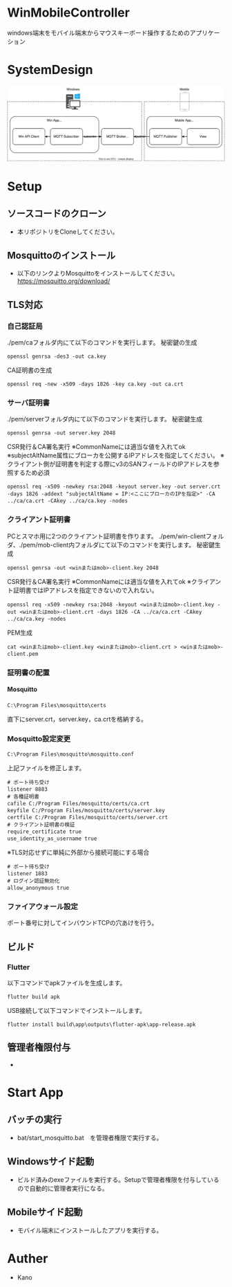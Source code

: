 # WinMobileController

windows端末をモバイル端末からマウスキーボード操作するためのアプリケーション
# SystemDesign
![alt](./doc/img/SystemDesign.drawio.svg)
# Setup
## ソースコードのクローン
* 本リポジトリをCloneしてください。
## Mosquittoのインストール
* 以下のリンクよりMosquittoをインストールしてください。
https://mosquitto.org/download/

## TLS対応
### 自己認証局
./pem/caフォルダ内にて以下のコマンドを実行します。
秘密鍵の生成
```
openssl genrsa -des3 -out ca.key
```
CA証明書の生成
```
openssl req -new -x509 -days 1826 -key ca.key -out ca.crt
```

### サーバ証明書
./pem/serverフォルダ内にて以下のコマンドを実行します。
秘密鍵生成
```
openssl genrsa -out server.key 2048
```
CSR発行＆CA署名実行
※CommonNameには適当な値を入れてok
※subjectAltName属性にブローカを公開するIPアドレスを指定してください。
※クライアント側が証明書を判定する際にv3のSANフィールドのIPアドレスを参照するため必須
```
openssl req -x509 -newkey rsa:2048 -keyout server.key -out server.crt -days 1826 -addext "subjectAltName = IP:<ここにブローカのIPを指定>" -CA ../ca/ca.crt -CAkey ../ca/ca.key -nodes
```

### クライアント証明書
PCとスマホ用に2つのクライアント証明書を作ります。
./pem/win-clientフォルダ、./pem/mob-client内フォルダにて以下のコマンドを実行します。
秘密鍵生成
```
openssl genrsa -out <winまたはmob>-client.key 2048
```

CSR発行＆CA署名実行
※CommonNameには適当な値を入れてok
※クライアント証明書ではIPアドレスを指定できないので入れない。
```
openssl req -x509 -newkey rsa:2048 -keyout <winまたはmob>-client.key -out <winまたはmob>-client.crt -days 1826 -CA ../ca/ca.crt -CAkey ../ca/ca.key -nodes
```
PEM生成
```
cat <winまたはmob>-client.key <winまたはmob>-client.crt > <winまたはmob>-client.pem
```

### 証明書の配置
#### Mosquitto
```
C:\Program Files\mosquitto\certs　
```
直下にserver.crt，server.key，ca.crtを格納する。

### Mosquitto設定変更
```
C:\Program Files\mosquitto\mosquitto.conf
```
上記ファイルを修正します。
```
# ポート待ち受け
listener 8883
# 各種証明書
cafile C:/Program Files/mosquitto/certs/ca.crt
keyfile C:/Program Files/mosquitto/certs/server.key
certfile C:/Program Files/mosquitto/certs/server.crt
# クライアント証明書の検証
require_certificate true
use_identity_as_username true
```

※TLS対応せずに単純に外部から接続可能にする場合
```
# ポート待ち受け
listener 1883
# ログイン認証無効化
allow_anonymous true
```
### ファイアウォール設定
ポート番号に対してインバウンドTCPの穴あけを行う。

## ビルド
### Flutter
以下コマンドでapkファイルを生成します。
```
flutter build apk
```

USB接続して以下コマンドでインストールします。
```
flutter install build\app\outputs\flutter-apk\app-release.apk
```

## 管理者権限付与
*
# Start App
## バッチの実行
* bat/start_mosquitto.bat　を管理者権限で実行する。

## Windowsサイド起動
* ビルド済みのexeファイルを実行する。Setupで管理者権限を付与しているので自動的に管理者実行になる。

## Mobileサイド起動
* モバイル端末にインストールしたアプリを実行する。
# Auther
* Kano
